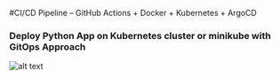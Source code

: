 #CI/CD Pipeline – GitHub Actions + Docker + Kubernetes + ArgoCD
### Deploy Python  App on Kubernetes cluster or minikube with GitOps Approach
![alt text](imgs/arch.png)
